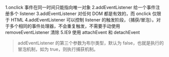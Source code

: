 1.onclick 事件在同一时间只能指向唯一对象
2.addEventListener 给一个事件注册多个 listener
3.addEventListener 对任何 DOM 都是有效的，而 onclick 仅限于 HTML
4.addEventListener 可以控制 listener 的触发阶段，（捕获/冒泡）。对于多个相同的事件处理器，不会重复触发，不需要手动使用 removeEventListener 清除
5.IE9 使用 attachEvent 和 detachEvent

> addEventListener 的第三个参数为布尔类型，默认为 false，也就是执行的冒泡机制，如为 true，则执行捕获机制。

